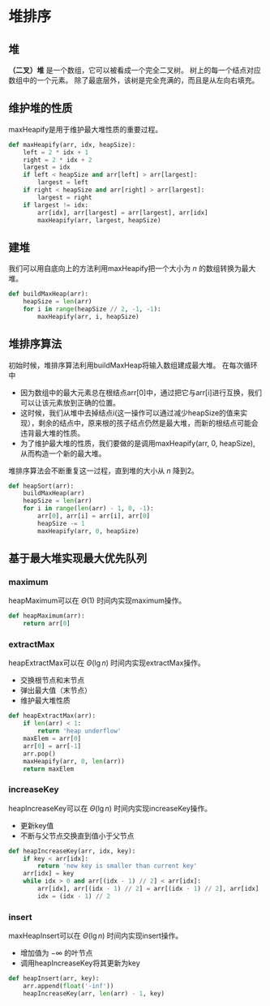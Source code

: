 # 堆排序
## 堆
**（二叉）堆** 是一个数组，它可以被看成一个完全二叉树。
树上的每一个结点对应数组中的一个元素。
除了最底层外，该树是完全充满的，而且是从左向右填充。

## 维护堆的性质
maxHeapify是用于维护最大堆性质的重要过程。
```python
def maxHeapify(arr, idx, heapSize):
    left = 2 * idx + 1
    right = 2 * idx + 2
    largest = idx
    if left < heapSize and arr[left] > arr[largest]:
        largest = left
    if right < heapSize and arr[right] > arr[largest]:
        largest = right
    if largest != idx:
        arr[idx], arr[largest] = arr[largest], arr[idx]
        maxHeapify(arr, largest, heapSize)
```

## 建堆
我们可以用自底向上的方法利用maxHeapify把一个大小为 $n$ 的数组转换为最大堆。
```python
def buildMaxHeap(arr):
    heapSize = len(arr)
    for i in range(heapSize // 2, -1, -1):
        maxHeapify(arr, i, heapSize)
```

## 堆排序算法
初始时候，堆排序算法利用buildMaxHeap将输入数组建成最大堆。
在每次循环中
- 因为数组中的最大元素总在根结点arr[0]中，通过把它与arr[i]进行互换，我们可以让该元素放到正确的位置。
- 这时候，我们从堆中去掉结点i(这一操作可以通过减少heapSize的值来实现），剩余的结点中，原来根的孩子结点仍然是最大堆，而新的根结点可能会违背最大堆的性质。
- 为了维护最大堆的性质，我们要做的是调用maxHeapify(arr, 0, heapSize), 从而构造一个新的最大堆。

堆排序算法会不断重复这一过程，直到堆的大小从 $n$ 降到2。
```python
def heapSort(arr):
    buildMaxHeap(arr)
    heapSize = len(arr)
    for i in range(len(arr) - 1, 0, -1):
        arr[0], arr[i] = arr[i], arr[0]
        heapSize -= 1
        maxHeapify(arr, 0, heapSize)
```

## 基于最大堆实现最大优先队列
### maximum
heapMaximum可以在 $\Theta(1)$ 时间内实现maximum操作。
```python
def heapMaximum(arr):
    return arr[0]
```

### extractMax
heapExtractMax可以在 $\Theta(\lg n)$ 时间内实现extractMax操作。
- 交换根节点和末节点
- 弹出最大值（末节点）
- 维护最大堆性质
```python
def heapExtractMax(arr):
    if len(arr) < 1:
        return 'heap underflow'
    maxElem = arr[0]
    arr[0] = arr[-1]
    arr.pop()
    maxHeapify(arr, 0, len(arr))
    return maxElem
```

### increaseKey
heapIncreaseKey可以在 $\Theta(\lg n)$ 时间内实现increaseKey操作。
- 更新key值
- 不断与父节点交换直到值小于父节点
```python
def heapIncreaseKey(arr, idx, key):
    if key < arr[idx]:
        return 'new key is smaller than current key'
    arr[idx] = key
    while idx > 0 and arr[(idx - 1) // 2] < arr[idx]:
        arr[idx], arr[(idx - 1) // 2] = arr[(idx - 1) // 2], arr[idx]
        idx = (idx - 1) // 2
```

### insert
maxHeapInsert可以在 $\Theta(\lg n)$ 时间内实现insert操作。
- 增加值为 $- \infty$ 的叶节点
- 调用heapIncreaseKey将其更新为key
```python
def heapInsert(arr, key):
    arr.append(float('-inf'))
    heapIncreaseKey(arr, len(arr) - 1, key)
```


